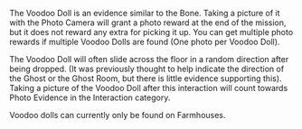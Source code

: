 The Voodoo Doll is an evidence similar to the Bone. Taking a picture of it with the Photo Camera will grant a photo reward at the end of the mission, but it does not reward any extra for picking it up. You can get multiple photo rewards if multiple Voodoo Dolls are found (One photo per Voodoo Doll).

The Voodoo Doll will often slide across the floor in a random direction after being dropped. (It was previously thought to help indicate the direction of the Ghost or the Ghost Room, but there is little evidence supporting this). Taking a picture of the Voodoo Doll after this interaction will count towards Photo Evidence in the Interaction category.

Voodoo dolls can currently only be found on Farmhouses.
